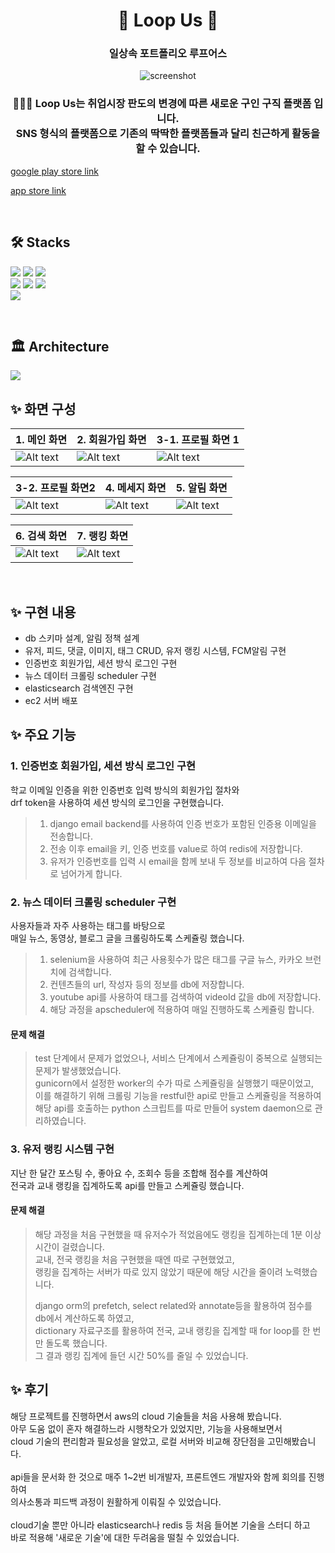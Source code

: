 <div align='center'>
<h1> 🤝 Loop Us 🤝 </h1>
<h3> 일상속 포트폴리오 루프어스 </h3>

![screenshot](./img/loopus.png)

<h3> 🧑‍🤝‍🧑 Loop Us는 취업시장 판도의 변경에 따른 새로운 구인 구직 플랫폼 입니다.<br>
SNS 형식의 플랫폼으로 기존의 딱딱한 플랫폼들과 달리 친근하게 활동을 할 수 있습니다.</h3>
</div>

 [google play store link](https://play.google.com/store/apps/details?id=com.loopus.loopus)

 [app store link](https://apps.apple.com/kr/app/%EB%A3%A8%ED%94%84%EC%96%B4%EC%8A%A4/id1603358083)

<br>

## 🛠️ Stacks

![](https://img.shields.io/badge/-python-05122A?style=flat&logo=python)
![](https://img.shields.io/badge/-django-05122A?style=flat&logo=django)
![](https://img.shields.io/badge/-fcm-05122A?style=flat&logo=firebase)
<br>
![](https://img.shields.io/badge/-mysql-05122A?style=flat&logo=mysql)
![](https://img.shields.io/badge/-redis-05122A?style=flat&logo=redis)
![](https://img.shields.io/badge/-es-05122A?style=flat&logo=elasticsearch)
<br>
![](https://img.shields.io/badge/-aws-05122A?style=flat&logo=amazonaws)

<br>

## 🏛️ Architecture

![](./img/loopus.drawio.png)

## ✨ 화면 구성

| 1. 메인 화면           | 2. 회원가입 화면 |3-1. 프로필 화면 1|
|---------------------|---|---|
| ![Alt text](./img/image.png) |![Alt text](./img/image-1.png)|![Alt text](./img/image-3.png)|

| 3-2. 프로필 화면2           | 4. 메세지 화면|5. 알림 화면|
|---------------------|---|---|
|![Alt text](./img/image-7.png)|![Alt text](./img/image-5.png)|![Alt text](./img/image-6.png)|

| 6. 검색 화면           | 7. 랭킹 화면 |
|---------------------|---|
|![Alt text](./img/image-8.png)|![Alt text](./img/image-9.png)|

<br>

## ✨ 구현 내용
- db 스키마 설계, 알림 정책 설계
- 유저, 피드, 댓글, 이미지, 태그 CRUD, 유저 랭킹 시스템, FCM알림 구현
- 인증번호 회원가입, 세션 방식 로그인 구현
- 뉴스 데이터 크롤링 scheduler 구현
- elasticsearch 검색엔진 구현
- ec2 서버 배포

## ✨ 주요 기능

### 1. 인증번호 회원가입, 세션 방식 로그인 구현

학교 이메일 인증을 위한 인증번호 입력 방식의 회원가입 절차와 <br>
drf token을 사용하여 세션 방식의 로그인을 구현했습니다.

> 1. django email backend를 사용하여 인증 번호가 포함된 인증용 이메일을 전송합니다.
> 2. 전송 이후 email을 키, 인증 번호를 value로 하여 redis에 저장합니다.
> 3. 유저가 인증번호를 입력 시 email을 함께 보내 두 정보를 비교하여 다음 절차로 넘어가게 합니다.

### 2. 뉴스 데이터 크롤링 scheduler 구현

사용자들과 자주 사용하는 태그를 바탕으로 <br>
매일 뉴스, 동영상, 블로그 글을 크롤링하도록 스케쥴링 했습니다.

> 1. selenium을 사용하여 최근 사용횟수가 많은 태그를 구글 뉴스, 카카오 브런치에 검색합니다.
> 2. 컨텐츠들의 url, 작성자 등의 정보를 db에 저장합니다.
> 3. youtube api를 사용하여 태그를 검색하여 videoId 값을 db에 저장합니다.
> 4. 해당 과정을 apscheduler에 적용하여 매일 진행하도록 스케쥴링 합니다.

#### 문제 해결
> test 단계에서 문제가 없었으나, 서비스 단계에서 스케쥴링이 중복으로 실행되는 문제가 발생했었습니다.<br>
> gunicorn에서 설정한 worker의 수가 따로 스케쥴링을 실행했기 때문이었고,<br>
> 이를 해결하기 위해 크롤링 기능을 restful한 api로 만들고 스케쥴링을 적용하여<br>
> 해당 api를 호출하는 python 스크립트를 따로 만들어 system daemon으로 관리하였습니다.

### 3. 유저 랭킹 시스템 구현

지난 한 달간 포스팅 수, 좋아요 수, 조회수 등을 조합해 점수를 계산하여 <br>
전국과 교내 랭킹을 집계하도록 api를 만들고 스케쥴링 했습니다.

#### 문제 해결
> 해당 과정을 처음 구현했을 때 유저수가 적었음에도 랭킹을 집계하는데 1분 이상 시간이 걸렸습니다.<br>
> 교내, 전국 랭킹을 처음 구현했을 때엔 따로 구현했었고, <br>
> 랭킹을 집계하는 서버가 따로 있지 않았기 때문에 해당 시간을 줄이려 노력했습니다.
>
> django orm의 prefetch, select related와 annotate등을 활용하여 점수를 db에서 계산하도록 하였고,<br>
> dictionary 자료구조를 활용하여 전국, 교내 랭킹을 집계할 때 for loop를 한 번만 돌도록 했습니다.<br>
> 그 결과 랭킹 집계에 들던 시간 50%를 줄일 수 있었습니다.

## ✨ 후기

해당 프로젝트를 진행하면서 aws의 cloud 기술들을 처음 사용해 봤습니다.<br>
아무 도움 없이 혼자 해결하느라 시행착오가 있었지만, 기능을 사용해보면서<br>
cloud 기술의 편리함과 필요성을 알았고, 로컬 서버와 비교해 장단점을 고민해봤습니다.<br><br>
api들을 문서화 한 것으로 매주 1~2번 비개발자, 프론트엔드 개발자와 함께 회의를 진행하여 <br>
의사소통과 피드백 과정이 원활하게 이뤄질 수 있었습니다.<br><br>
cloud기술 뿐만 아니라 elasticsearch나 redis 등 처음 들어본 기술을 스터디 하고<br>
바로 적용해 '새로운 기술'에 대한 두려움을 떨칠 수 있었습니다.